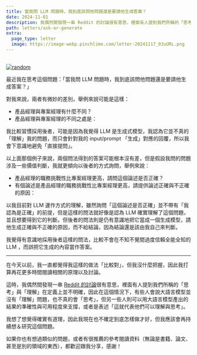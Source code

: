 ```yaml
---
title: 當我問 LLM 問題時，我到底該問他問題還是要請他生成答案？
date: 2024-11-01
description: 我偶然間發現一串 Reddit 的討論很有意思，裡面有人提到我們所稱的「思考」與「理解」在定義上並不明確，因此在這個情況下，有些人會說大語言模型並沒有「理解」問題，也不真的會「思考」，但另一些人則可以用大語言模型產出的結果的準確性與可用程度來支撐，或者是表述「這就代表他們可以理解與思考」。
path: letters/ask-or-generate
extra:
  page_type: letter
  image: https://image-webp.pinchlime.com/letter-20241117_03uURL.png
---
```


<br>
<a href="https://image-webp.pinchlime.com/letter-20241117_03uURL.png" data-fancybox data-caption="random">
  <img src="https://image-webp.pinchlime.com/letter-20241117_03uURL.png" loading="lazy" alt="random" align="center" />
</a>

最近我在思考這個問題：「當我問 LLM 問題時，我到底該問他問題還是要請他生成答案？」

對我來說，兩者有微妙的差別，舉例來說可能是這樣：

- 產品經理與專案經理有什麼不同？
- 產品經理與專案經理的不同之處是：

我比較習慣採用後者，可能是因為我覺得 LLM 是生成式模型，我認為它並不真的「理解」我的問題，而只會針對我的 input/prompt 「生成」對應的回覆，所以我會下意識地避免「直接提問」。

以上面那個例子來說，兩個問法得到的答案可能根本沒有差，但是假設我問的問題涉及一些價值判斷，我就更傾向以後者的方式詢問，舉例來說：

- 產品經理的職務挑戰性比專案經理更高，請問這個論述是否正確？
- 有個論述是產品經理的職務挑戰性比專案經理更高，請提供論述正確與不正確的原因：

以我目前對 LLM 運作方式的理解，雖然詢問「這個論述是否正確」並不帶有「我認為是正確」的前提，但是這樣的問法就好像是認為 LLM 確實理解了這個問題，並且想要得到它的判斷。但後者的問法則是仍有意識地把它當成一個生成模型，請他生成正確與不正確的原因，而不給結論，因為結論還是該由我自己來判斷。

我覺得有意識地採用後者這樣的問法，比較不會在不知不覺間過度信賴全能全知的 LLM ，而誤把它生成的內容當作答案。

---

在今天以前，我一直都覺得我這樣的做法「比較對」，但我沒什麼把握，因此我打算再花更多時間閱讀相關的原理以及討論。

這時，我偶然間發現一串 [Reddit 的討論](https://www.reddit.com/r/MachineLearning/comments/1drd3tv/d_coworkers_recently_told_me_that_the_people_who/)很有意思，裡面有人提到我們所稱的「思考」與「理解」在定義上並不明確，因此在這個情況下，有些人會說大語言模型並沒有「理解」問題，也不真的會「思考」，但另一些人則可以用大語言模型產出的結果的準確性與可用程度來支撐，或者是表述「這就代表他們可以理解與思考」。

我想了想覺得確實有道理，因此我現在也不確定到底怎樣做才好，但我應該會再持續想＆研究這個問題。

如果你也有想過類似的問題，或者有很推薦的參考閱讀資料（無論是書籍、論文、甚至是別的領域的東西），都歡迎跟我分享，感謝！